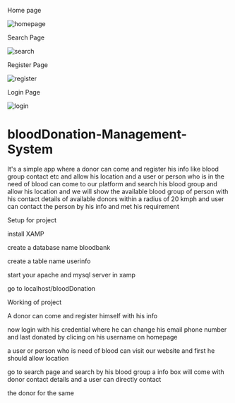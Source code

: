 Home page

![homepage](https://user-images.githubusercontent.com/24453166/116808604-59add100-ab57-11eb-8c46-fd50e8991831.png)

Search Page

![search](https://user-images.githubusercontent.com/24453166/116808608-616d7580-ab57-11eb-81e9-e53676a7d0fb.png)

Register Page

![register](https://user-images.githubusercontent.com/24453166/116808611-6500fc80-ab57-11eb-91e3-8fa581a26f90.png)

Login Page

![login](https://user-images.githubusercontent.com/24453166/116808614-692d1a00-ab57-11eb-8d38-134b3bab9059.png)


# bloodDonation-Management-System
It's a simple app where a donor can come and register his info like blood group contact etc and allow his location and a user or person who is in the need of blood 
can come to our platform and search his blood group and allow his location and we will show the available blood group of person with his contact details of available 
donors within a radius of 20 kmph and user can contact the person by his info and met his requirement

Setup for project

install XAMP

create a database name bloodbank

create a table name userinfo 

start your apache and mysql server in xamp 

go to localhost/bloodDonation

Working of project

A donor can come and register himself with his info

now login with his credential where he can change his email phone number and last donated by clicing on his username on homepage

a user or person who is need of blood can visit our website and first he should allow location

go to search page and search by his blood group a info box will come with donor contact details and a user can directly contact 

the donor for the same 
